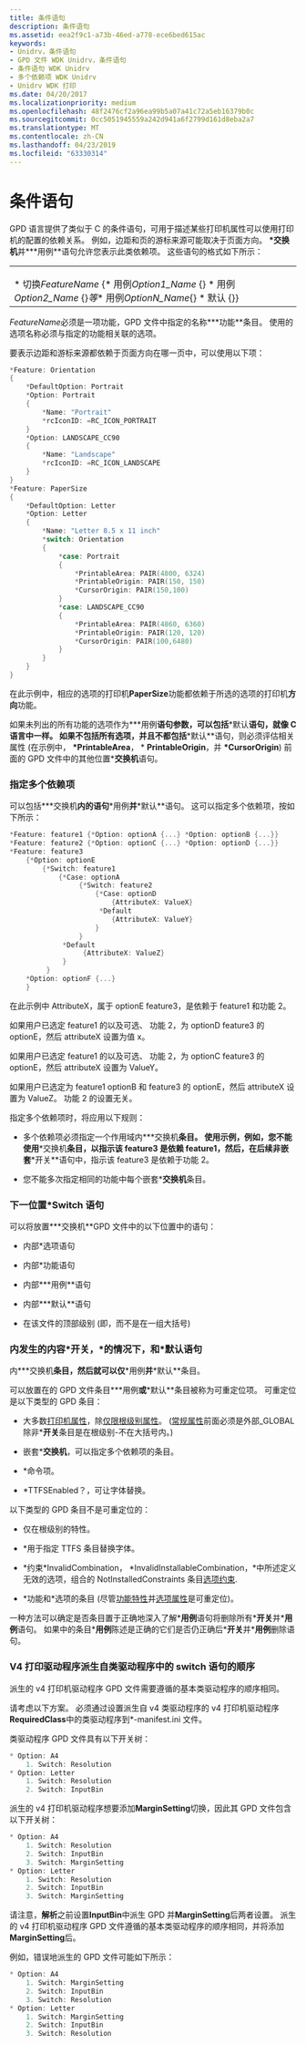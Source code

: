 ```yaml
---
title: 条件语句
description: 条件语句
ms.assetid: eea2f9c1-a73b-46ed-a778-ece6bed615ac
keywords:
- Unidrv，条件语句
- GPD 文件 WDK Unidrv，条件语句
- 条件语句 WDK Unidrv
- 多个依赖项 WDK Unidrv
- Unidrv WDK 打印
ms.date: 04/20/2017
ms.localizationpriority: medium
ms.openlocfilehash: 48f2476cf2a96ea99b5a07a41c72a5eb16379b0c
ms.sourcegitcommit: 0cc5051945559a242d941a6f2799d161d8eba2a7
ms.translationtype: MT
ms.contentlocale: zh-CN
ms.lasthandoff: 04/23/2019
ms.locfileid: "63330314"
---
```

# <a name="conditional-statements"></a>条件语句





GPD 语言提供了类似于 C 的条件语句，可用于描述某些打印机属性可以使用打印机的配置的依赖关系。 例如，边距和页的游标来源可能取决于页面方向。 **\*交换机**并**\*用例**语句允许您表示此类依赖项。 这些语句的格式如下所示：

<table>
<colgroup>
<col width="100%" />
</colgroup>
<tbody>
<tr class="odd">
<td><p></p>
* 切换<em>FeatureName</em> {* 用例<em>Option1_Name</em> {} * 用例<em>Option2_Name</em> {}<em>等</em>* 用例<em>OptionN_Name</em>{} * 默认 {}}</td>
</tr>
</tbody>
</table>

 

*FeatureName*必须是一项功能，GPD 文件中指定的名称**\*功能**条目。 使用的选项名称必须与指定的功能相关联的选项。

要表示边距和游标来源都依赖于页面方向在哪一页中，可以使用以下项：

```cpp
*Feature: Orientation
{
    *DefaultOption: Portrait
    *Option: Portrait
    {
        *Name: "Portrait"
        *rcIconID: =RC_ICON_PORTRAIT
    }
    *Option: LANDSCAPE_CC90
    {
        *Name: "Landscape"
        *rcIconID: =RC_ICON_LANDSCAPE
    }
}
*Feature: PaperSize
{
    *DefaultOption: Letter
    *Option: Letter
    {
        *Name: "Letter 8.5 x 11 inch"
        *switch: Orientation
        {
            *case: Portrait
            {
                *PrintableArea: PAIR(4800, 6324)
                *PrintableOrigin: PAIR(150, 150)
                *CursorOrigin: PAIR(150,100)
            }
            *case: LANDSCAPE_CC90
            {
                *PrintableArea: PAIR(4860, 6360)
                *PrintableOrigin: PAIR(120, 120)
                *CursorOrigin: PAIR(100,6480)
            }
        }
    }
}
```

在此示例中，相应的选项的打印机**PaperSize**功能都依赖于所选的选项的打印机**方向**功能。

如果未列出的所有功能的选项作为**\*用例**语句参数，可以包括**\*默认**语句，就像 C 语言中一样。 如果不包括所有选项，并且不都包括**\*默认**语句，则必须评估相关属性 (在示例中，  **\*PrintableArea**， \* **PrintableOrigin**，并 **\*CursorOrigin**) 前面的 GPD 文件中的其他位置\***交换机**语句。

### <a href="" id="ddk-specifying-multiple-dependencies-gg"></a>指定多个依赖项

可以包括**\*交换机**内的语句**\*用例**并**\*默认**语句。 这可以指定多个依赖项，按如下所示：

```cpp
*Feature: feature1 {*Option: optionA {...} *Option: optionB {...}}
*Feature: feature2 {*Option: optionC {...} *Option: optionD {...}}
*Feature: feature3 
    {*Option: optionE 
        {*Switch: feature1 
            {*Case: optionA
                 {*Switch: feature2
                     {*Case: optionD
                         {AttributeX: ValueX}
                      *Default
                         {AttributeX: ValueY}
                     }
                 }
             *Default
                  {AttributeX: ValueZ}
             }
         }
    *Option: optionF {...} 
    }
```

在此示例中 AttributeX，属于 optionE feature3，是依赖于 feature1 和功能 2。

如果用户已选定 feature1 的以及可选、 功能 2，为 optionD feature3 的 optionE，然后 attributeX 设置为值 x。

如果用户已选定 feature1 的以及可选、 功能 2，为 optionC feature3 的 optionE，然后 attributeX 设置为 ValueY。

如果用户已选定为 feature1 optionB 和 feature3 的 optionE，然后 attributeX 设置为 ValueZ。 功能 2 的设置无关。

指定多个依赖项时，将应用以下规则：

-   多个依赖项必须指定一个作用域内**\*交换机**条目。 使用示例，例如，您不能使用**\*交换机**条目，以指示该 feature3 是依赖 feature1，然后，在后续非嵌套**\*开关**语句中，指示该 feature3 是依赖于功能 2。

-   您不能多次指定相同的功能中每个嵌套\***交换机**条目。

### <a href="" id="ddk-where-to-place-a-switch-statement-gg"></a>下一位置\*Switch 语句

可以将放置**\*交换机**GPD 文件中的以下位置中的语句：

-   内部\*选项语句

-   内部\*功能语句

-   内部**\*用例**语句

-   内部**\*默认**语句

-   在该文件的顶部级别 (即，而不是在一组大括号)

### <a href="" id="ddk-what-to-place-inside-switch-case-and-default-statements-gg"></a>内发生的内容\*开关，\*的情况下，和\*默认语句

内**\*交换机**条目，然后就可以仅**\*用例**并**\*默认**条目。

可以放置在的 GPD 文件条目**\*用例**或**\*默认**条目被称为可重定位项。 可重定位是以下类型的 GPD 条目：

-   大多数[打印机属性](printer-attributes.md)，除[仅限根级别属性](root-level-only-attributes.md)。 ([常规属性](general-attributes.md)前面必须是外部\_GLOBAL 除非\***开关**条目是在根级别-不在大括号内。)

-   嵌套\***交换机**，可以指定多个依赖项的条目。

-   \*命令项。

-   \*TTFSEnabled？，可让字体替换。

以下类型的 GPD 条目不是可重定位的：

-   仅在根级别的特性。

-   \*用于指定 TTFS 条目替换字体。

-   \*约束\*InvalidCombination， \*InvalidInstallableCombination，\*中所述定义无效的选项，组合的 NotInstalledConstraints 条目[选项约束](option-constraints.md).

-   \*功能和\*选项的条目 (尽管[功能特性](feature-attributes.md)并[选项属性](option-attributes.md)是可重定位)。

一种方法可以确定是否条目置于正确地深入了解\***用例**语句将删除所有\***开关**并\***用例**语句。 如果中的条目\***用例**陈述是正确的它们是否仍正确后\***开关**并\***用例**删除语句。

### <a name="ordering-of-switch-statements-in-a-v4-print-driver-derived-from-a-class-driver"></a>V4 打印驱动程序派生自类驱动程序中的 switch 语句的顺序

派生的 v4 打印机驱动程序 GPD 文件需要遵循的基本类驱动程序的顺序相同。

请考虑以下方案。 必须通过设置派生自 v4 类驱动程序的 v4 打印机驱动程序**RequiredClass**中的类驱动程序到\*-manifest.ini 文件。

类驱动程序 GPD 文件具有以下开关树：

```cpp
* Option: A4
    1. Switch: Resolution
* Option: Letter
    1. Switch: Resolution
    2. Switch: InputBin
```

派生的 v4 打印机驱动程序想要添加**MarginSetting**切换，因此其 GPD 文件包含以下开关树：

```cpp
* Option: A4
    1. Switch: Resolution
    2. Switch: InputBin
    3. Switch: MarginSetting
* Option: Letter
    1. Switch: Resolution
    2. Switch: InputBin
    3. Switch: MarginSetting
```

请注意，**解析**之前设置**InputBin**中派生 GPD 并**MarginSetting**后两者设置。 派生的 v4 打印机驱动程序 GPD 文件遵循的基本类驱动程序的顺序相同，并将添加**MarginSetting**后。

例如，错误地派生的 GPD 文件可能如下所示：

```cpp
* Option: A4
    1. Switch: MarginSetting
    2. Switch: InputBin
    3. Switch: Resolution
* Option: Letter
    1. Switch: MarginSetting
    2. Switch: InputBin
    3. Switch: Resolution
```

 

 




